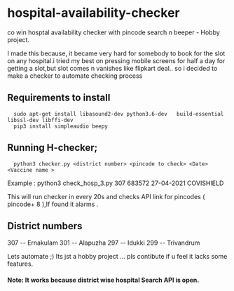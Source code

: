 # hospital-availability-checker
co win hosptal availability checker with pincode search n beeper - Hobby project.

I made this because, it became very hard for somebody to book for the slot on any hospital.i tried my best on pressing mobile screens for half a day for getting a slot,but slot comes n vanishes like flipkart deal.. so i decided to make a checker to automate checking process

## Requirements to  install 
```
  sudo apt-get install libasound2-dev python3.6-dev   build-essential libssl-dev libffi-dev
  pip3 install simpleaudio beepy
```

## Running H-checker;

```
  python3 checker.py <district number> <pincode to check> <Date> <Vaccine name >
```
Example : python3 check_hosp_3.py 307 683572 27-04-2021 COVISHIELD

This will run checker in every 20s and checks API link for pincodes ( pincode+ 8 ),If found it alarms .


## District numbers
307 -- Ernakulam
301 -- Alapuzha
297 -- Idukki
299 -- Trivandrum  


Lets automate ;) 
Its jst a hobby project ... pls contibute if u feel it lacks some features.
#### Note: It works because district wise hospital Search API is open.


